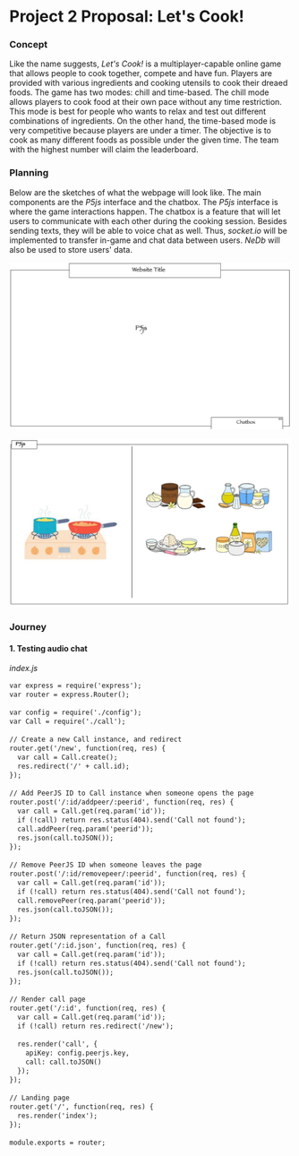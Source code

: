 # Project 2 Proposal: Let's Cook!

### Concept
Like the name suggests, *Let's Cook!* is a multiplayer-capable online game that allows people to cook together, compete and have fun. Players are provided with various ingredients and cooking utensils to cook their dreaed foods. The game has two modes: chill and time-based. The chill mode allows players to cook food at their own pace without any time restriction. This mode is best for people who wants to relax and test out different combinations of ingredients. On the other hand, the time-based mode is very competitive because players are under a timer. The objective is to cook as many different foods as possible under the given time. The team with the highest number will claim the leaderboard. 

### Planning
Below are the sketches of what the webpage will look like. The main components are the *P5js* interface and the chatbox. The *P5js* interface is where the game interactions happen. The chatbox is a feature that will let users to communicate with each other during the cooking session. Besides sending texts, they will be able to voice chat as well. Thus, *socket.io* will be implemented to transfer in-game and chat data between users. *NeDb* will also be used to store users' data. 

![wireframe1](images/p2_wireframe1.png)

![p5js](images/p2_p5js.png)

### Journey
#### 1. Testing audio chat
*index.js* 
```
var express = require('express');
var router = express.Router();

var config = require('./config');
var Call = require('./call');

// Create a new Call instance, and redirect
router.get('/new', function(req, res) {
  var call = Call.create();
  res.redirect('/' + call.id);
});

// Add PeerJS ID to Call instance when someone opens the page
router.post('/:id/addpeer/:peerid', function(req, res) {
  var call = Call.get(req.param('id'));
  if (!call) return res.status(404).send('Call not found');
  call.addPeer(req.param('peerid'));
  res.json(call.toJSON());
});

// Remove PeerJS ID when someone leaves the page
router.post('/:id/removepeer/:peerid', function(req, res) {
  var call = Call.get(req.param('id'));
  if (!call) return res.status(404).send('Call not found');
  call.removePeer(req.param('peerid'));
  res.json(call.toJSON());
});

// Return JSON representation of a Call
router.get('/:id.json', function(req, res) {
  var call = Call.get(req.param('id'));
  if (!call) return res.status(404).send('Call not found');
  res.json(call.toJSON());
});

// Render call page
router.get('/:id', function(req, res) {
  var call = Call.get(req.param('id'));
  if (!call) return res.redirect('/new');

  res.render('call', {
    apiKey: config.peerjs.key,
    call: call.toJSON()
  });
});

// Landing page
router.get('/', function(req, res) {
  res.render('index');
});

module.exports = router;
```

